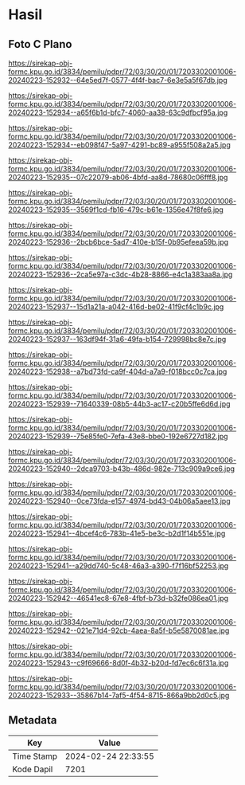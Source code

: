 # Hasil

## Foto C Plano

https://sirekap-obj-formc.kpu.go.id/3834/pemilu/pdpr/72/03/30/20/01/7203302001006-20240223-152932--64e5ed7f-0577-4f4f-bac7-6e3e5a5f67db.jpg

https://sirekap-obj-formc.kpu.go.id/3834/pemilu/pdpr/72/03/30/20/01/7203302001006-20240223-152934--a65f6b1d-bfc7-4060-aa38-63c9dfbcf95a.jpg

https://sirekap-obj-formc.kpu.go.id/3834/pemilu/pdpr/72/03/30/20/01/7203302001006-20240223-152934--eb098f47-5a97-4291-bc89-a955f508a2a5.jpg

https://sirekap-obj-formc.kpu.go.id/3834/pemilu/pdpr/72/03/30/20/01/7203302001006-20240223-152935--07c22079-ab06-4bfd-aa8d-78680c06fff8.jpg

https://sirekap-obj-formc.kpu.go.id/3834/pemilu/pdpr/72/03/30/20/01/7203302001006-20240223-152935--3569f1cd-fb16-479c-b61e-1356e47f8fe6.jpg

https://sirekap-obj-formc.kpu.go.id/3834/pemilu/pdpr/72/03/30/20/01/7203302001006-20240223-152936--2bcb6bce-5ad7-410e-b15f-0b95efeea59b.jpg

https://sirekap-obj-formc.kpu.go.id/3834/pemilu/pdpr/72/03/30/20/01/7203302001006-20240223-152936--2ca5e97a-c3dc-4b28-8866-e4c1a383aa8a.jpg

https://sirekap-obj-formc.kpu.go.id/3834/pemilu/pdpr/72/03/30/20/01/7203302001006-20240223-152937--15d1a21a-a042-416d-be02-41f9cf4c1b9c.jpg

https://sirekap-obj-formc.kpu.go.id/3834/pemilu/pdpr/72/03/30/20/01/7203302001006-20240223-152937--163df94f-31a6-49fa-b154-729998bc8e7c.jpg

https://sirekap-obj-formc.kpu.go.id/3834/pemilu/pdpr/72/03/30/20/01/7203302001006-20240223-152938--a7bd73fd-ca9f-404d-a7a9-f018bcc0c7ca.jpg

https://sirekap-obj-formc.kpu.go.id/3834/pemilu/pdpr/72/03/30/20/01/7203302001006-20240223-152939--71640339-08b5-44b3-ac17-c20b5ffe6d6d.jpg

https://sirekap-obj-formc.kpu.go.id/3834/pemilu/pdpr/72/03/30/20/01/7203302001006-20240223-152939--75e85fe0-7efa-43e8-bbe0-192e6727d182.jpg

https://sirekap-obj-formc.kpu.go.id/3834/pemilu/pdpr/72/03/30/20/01/7203302001006-20240223-152940--2dca9703-b43b-486d-982e-713c909a9ce6.jpg

https://sirekap-obj-formc.kpu.go.id/3834/pemilu/pdpr/72/03/30/20/01/7203302001006-20240223-152940--0ce73fda-e157-4974-bd43-04b06a5aee13.jpg

https://sirekap-obj-formc.kpu.go.id/3834/pemilu/pdpr/72/03/30/20/01/7203302001006-20240223-152941--4bcef4c6-783b-41e5-be3c-b2d1f14b551e.jpg

https://sirekap-obj-formc.kpu.go.id/3834/pemilu/pdpr/72/03/30/20/01/7203302001006-20240223-152941--a29dd740-5c48-46a3-a390-f7f16bf52253.jpg

https://sirekap-obj-formc.kpu.go.id/3834/pemilu/pdpr/72/03/30/20/01/7203302001006-20240223-152942--46541ec8-67e8-4fbf-b73d-b32fe086ea01.jpg

https://sirekap-obj-formc.kpu.go.id/3834/pemilu/pdpr/72/03/30/20/01/7203302001006-20240223-152942--021e71d4-92cb-4aea-8a5f-b5e5870081ae.jpg

https://sirekap-obj-formc.kpu.go.id/3834/pemilu/pdpr/72/03/30/20/01/7203302001006-20240223-152943--c9f69666-8d0f-4b32-b20d-fd7ec6c6f31a.jpg

https://sirekap-obj-formc.kpu.go.id/3834/pemilu/pdpr/72/03/30/20/01/7203302001006-20240223-152933--35867b14-7af5-4f54-8715-866a9bb2d0c5.jpg


## Metadata

| Key        | Value               |
| ---------- | ------------------- |
| Time Stamp | 2024-02-24 22:33:55 |
| Kode Dapil | 7201                |



